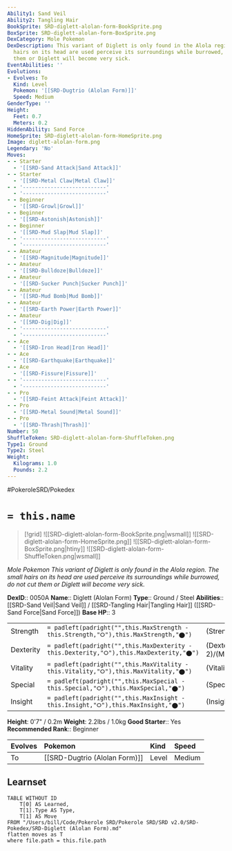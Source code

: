 ```yaml
---
Ability1: Sand Veil
Ability2: Tangling Hair
BookSprite: SRD-diglett-alolan-form-BookSprite.png
BoxSprite: SRD-diglett-alolan-form-BoxSprite.png
DexCategory: Mole Pokemon
DexDescription: This variant of Diglett is only found in the Alola region. The small
  hairs on its head are used perceive its surroundings while burrowed, do not cut
  them or Diglett will become very sick.
EventAbilities: ''
Evolutions:
- Evolves: To
  Kind: Level
  Pokemon: '[[SRD-Dugtrio (Alolan Form)]]'
  Speed: Medium
GenderType: ''
Height:
  Feet: 0.7
  Meters: 0.2
HiddenAbility: Sand Force
HomeSprite: SRD-diglett-alolan-form-HomeSprite.png
Image: diglett-alolan-form.png
Legendary: 'No'
Moves:
- - Starter
  - '[[SRD-Sand Attack|Sand Attack]]'
- - Starter
  - '[[SRD-Metal Claw|Metal Claw]]'
- - '---------------------------'
  - '---------------------------'
- - Beginner
  - '[[SRD-Growl|Growl]]'
- - Beginner
  - '[[SRD-Astonish|Astonish]]'
- - Beginner
  - '[[SRD-Mud Slap|Mud Slap]]'
- - '---------------------------'
  - '---------------------------'
- - Amateur
  - '[[SRD-Magnitude|Magnitude]]'
- - Amateur
  - '[[SRD-Bulldoze|Bulldoze]]'
- - Amateur
  - '[[SRD-Sucker Punch|Sucker Punch]]'
- - Amateur
  - '[[SRD-Mud Bomb|Mud Bomb]]'
- - Amateur
  - '[[SRD-Earth Power|Earth Power]]'
- - Amateur
  - '[[SRD-Dig|Dig]]'
- - '---------------------------'
  - '---------------------------'
- - Ace
  - '[[SRD-Iron Head|Iron Head]]'
- - Ace
  - '[[SRD-Earthquake|Earthquake]]'
- - Ace
  - '[[SRD-Fissure|Fissure]]'
- - '---------------------------'
  - '---------------------------'
- - Pro
  - '[[SRD-Feint Attack|Feint Attack]]'
- - Pro
  - '[[SRD-Metal Sound|Metal Sound]]'
- - Pro
  - '[[SRD-Thrash|Thrash]]'
Number: 50
ShuffleToken: SRD-diglett-alolan-form-ShuffleToken.png
Type1: Ground
Type2: Steel
Weight:
  Kilograms: 1.0
  Pounds: 2.2
---
```


#PokeroleSRD/Pokedex

# `= this.name`

> [!grid]
> ![[SRD-diglett-alolan-form-BookSprite.png|wsmall]]
> ![[SRD-diglett-alolan-form-HomeSprite.png]]
> ![[SRD-diglett-alolan-form-BoxSprite.png|htiny]]
> ![[SRD-diglett-alolan-form-ShuffleToken.png|wsmall]]


*Mole Pokemon*
*This variant of Diglett is only found in the Alola region. The small hairs on its head are used perceive its surroundings while burrowed, do not cut them or Diglett will become very sick.*

**DexID**:: 0050A
**Name**:: Diglett (Alolan Form)
**Type**:: Ground / Steel
**Abilities**:: [[SRD-Sand Veil|Sand Veil]] / [[SRD-Tangling Hair|Tangling Hair]] ([[SRD-Sand Force|Sand Force]])
**Base HP**:: 3

|           |                                                                                        |                                          |
| --------- | -------------------------------------------------------------------------------------- | ---------------------------------------- |
| Strength  | `= padleft(padright("",this.MaxStrength - this.Strength,"⭘"),this.MaxStrength,"⬤")`    | (Strength::2)/(MaxStrength::4)   |
| Dexterity | `= padleft(padright("",this.MaxDexterity - this.Dexterity,"⭘"),this.MaxDexterity,"⬤")` | (Dexterity:: 2)/(MaxDexterity::5) |
| Vitality  | `= padleft(padright("",this.MaxVitality - this.Vitality,"⭘"),this.MaxVitality,"⬤")`    | (Vitality::1)/(MaxVitality::3)   |
| Special   | `= padleft(padright("",this.MaxSpecial - this.Special,"⭘"),this.MaxSpecial,"⬤")`       | (Special::1)/(MaxSpecial::3)     |
| Insight   | `= padleft(padright("",this.MaxInsight - this.Insight,"⭘"),this.MaxInsight,"⬤")`       | (Insight::1)/(MaxInsight::4)     |

**Height**: 0'7" / 0.2m
**Weight**: 2.2lbs / 1.0kg
**Good Starter**:: Yes
**Recommended Rank**:: Beginner

| Evolves   | Pokemon                       | Kind   | Speed   |
|:----------|:------------------------------|:-------|:--------|
| To        | [[SRD-Dugtrio (Alolan Form)]] | Level  | Medium  |

## Learnset

```dataview
TABLE WITHOUT ID
    T[0] AS Learned,
    T[1].Type AS Type,
    T[1] AS Move
FROM "/Users/bill/Code/Pokerole SRD/Pokerole SRD/SRD v2.0/SRD-Pokedex/SRD-Diglett (Alolan Form).md"
flatten moves as T
where file.path = this.file.path
```
